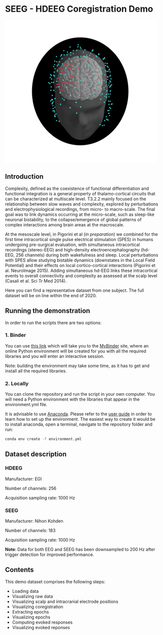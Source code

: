 # SEEG - HDEEG Coregistration Demo

![coreg demo](img/coreg_demo.png)

## Introduction

Complexity, defined as the coexistence of functional differentiation and functional integration is a general property of thalamo-cortical circuits that can be characterized at multiscale level. T3.2.2 mainly focused on the relationship between slow waves and complexity, explored by perturbations and electrophysiological recordings, from micro- to macro-scale. The final goal was to link dynamics occurring at the micro-scale, such as sleep-like neuronal bistability, to the collapse/emergence of global patterns of complex interactions among brain areas at the macroscale.    

At the mesoscale level, in Pigorini et al (*in preparation*) we combined for the first time intracortical single pulse electrical stimulation (SPES) in humans undergoing pre-surgical evaluation, with simultaneous intracortical recordings (stereo-EEG) and high-density electroencephalography (hd-EEG, 256 channels) during both wakefulness and sleep. Local perturbations with SPES allow studying bistable dynamics (downstates in the Local Field Potential) and their effects on local cortico-cortical interactions (Pigorini et al. NeuroImage 2015). Adding simultaneous hd-EEG links these intracortical events to overall connectivity and complexity as assessed at the scalp level (Casali et al. Sci Tr Med 2014). 

Here you can find a representative dataset from one subject. The full dataset will be on line within the end of 2020.



## Running the demonstration

In order to run the scripts there are two options:

### 1. Binder

You can use [this link](https://mybinder.org/v2/gh/iTCf/unimi_demo_dataset/master) which will take you to the [MyBinder]() site, where an online Python environment will be created for you with all the required libraries and you will enter an interactive session.

Note: building the environment may take some time, as it has to get and install all the required libraries.

### 2. Locally

You can clone the repository and run the script in your own computer.  You will need a Python environment with the libraries that appear in the environment.yml file.

It is advisable to use [Anaconda](https://www.anaconda.com/distribution/). Please refer to the [user guide](https://docs.conda.io/projects/conda/en/latest/user-guide/tasks/manage-environments.html) in order to learn how to set up the environment. The easiest way to create it would be to install anaconda, open a terminal, navigate to the repository folder and run:

```bash
conda env create -f environment.yml

```

## Dataset description

### HDEEG

Manufacturer: EGI 

Number of channels: 256 

Acquisition sampling rate: 1000 Hz

### SEEG

Manufacturer: Nihon Kohden

Number of channels: 183

Acquisition sampling rate: 1000 Hz

__Note__: Data for both EEG and SEEG has been downsampled to 200 Hz after trigger detection for improved performance.



## Contents

This demo dataset comprises the following steps:

* Loading data
* Visualizing raw data
* Visualizing scalp and intracranial electrode positions
* Visualizing coregistration
* Extracting epochs
* Visualizing epochs
* Computing evoked responses
* Visualizing evoked reponses
